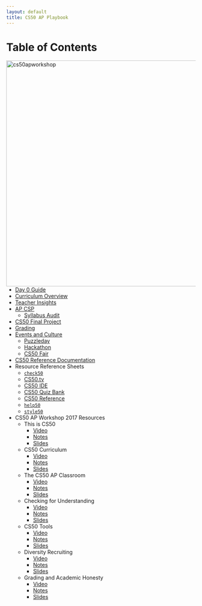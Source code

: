 ```yaml
---
layout: default
title: CS50 AP Playbook
---
```


# Table of Contents

<img src="cs50apworkshop.jpg" alt="cs50apworkshop" width="600" align="right">

- [Day 0 Guide](day0)
- [Curriculum Overview](curriculum)
- [Teacher Insights](insights)
- [AP CSP](apcsp)
    - [Syllabus Audit](apcsp/syllabusaudit)
- [CS50 Final Project](finalproject)
- [Grading](grading)
- [Events and Culture](events)
    - [Puzzleday](events/puzzleday)
    - [Hackathon](events/hackathon)
    - [CS50 Fair](events/cs50fair)
- [CS50 Reference Documentation](https://manual.cs50.net/)
- Resource Reference Sheets
    - [`check50`](resources/pdf/check50.pdf)
    - [CS50.tv](resources/cs50tv.pdf)
    - [CS50 IDE](resources/pdf/cs50ide.pdf)
    - [CS50 Quiz Bank](resources/pdf/cs50quizbank.pdf)
    - [CS50 Reference](resources/pdf/cs50reference.pdf)
    - [`help50`](resources/pdf/help50.pdf)
    - [`style50`](resources/pdf/style50.pdf)
- CS50 AP Workshop 2017 Resources
  - This is CS50
    - [Video](https://youtu.be/l0nhqJaIYvc?list=PLhQjrBD2T381nVyoR_UDSBw-z1SKD4qwp)
    - [Notes](notes/thisiscs50)
    - [Slides](https://www.dropbox.com/sh/bq8cir43m2n6rvq/AAATm-r9TZFnBsR1OepNgZyva?dl=0&preview=This+is+CS50.pdf)
  - CS50 Curriculum
    - [Video](https://youtu.be/UsPVoi2imHw?list=PLhQjrBD2T381nVyoR_UDSBw-z1SKD4qwp)
    - [Notes](notes/cs50curriculum)
    - [Slides](https://www.dropbox.com/sh/bq8cir43m2n6rvq/AAATm-r9TZFnBsR1OepNgZyva?dl=0&preview=CS50+in+a+Box+(Core+Curriculum).pdf)
  - The CS50 AP Classroom
    - [Video](https://youtu.be/1N3U9RyLPF0?list=PLhQjrBD2T381nVyoR_UDSBw-z1SKD4qwp)
    - [Notes](notes/thecs50apclassroom)
    - [Slides](https://www.dropbox.com/sh/bq8cir43m2n6rvq/AAATm-r9TZFnBsR1OepNgZyva?dl=0&preview=The+CS50+AP+Classroom.pdf)
  - Checking for Understanding
    - [Video](https://youtu.be/AI53OtHhqcA?list=PLhQjrBD2T381nVyoR_UDSBw-z1SKD4qwp)
    - [Notes](notes/checkingforunderstanding)
    - [Slides](https://www.dropbox.com/sh/bq8cir43m2n6rvq/AAATm-r9TZFnBsR1OepNgZyva?dl=0&preview=Checking+for+Understanding.pdf)
  - CS50 Tools
    - [Video](https://www.youtube.com/watch?v=LPgtdQew56c&list=PLhQjrBD2T381nVyoR_UDSBw-z1SKD4qwp&index=6)
    - [Notes](notes/cs50tools)
    - [Slides](https://www.dropbox.com/sh/bq8cir43m2n6rvq/AAATm-r9TZFnBsR1OepNgZyva?dl=0&preview=CS50+Tools.pdf)
  - Diversity Recruiting
    - [Video](https://youtu.be/qsjQ368_OL8?list=PLhQjrBD2T381nVyoR_UDSBw-z1SKD4qwp)
    - [Notes](notes/diversityrecruiting)
    - [Slides](https://www.dropbox.com/sh/bq8cir43m2n6rvq/AAATm-r9TZFnBsR1OepNgZyva?dl=0&preview=CS50+%40+Archer.pdf)
  - Grading and Academic Honesty
    - [Video](https://youtu.be/htL6xEpWaME?list=PLhQjrBD2T381nVyoR_UDSBw-z1SKD4qwp)
    - [Notes](notes/grading)
    - [Slides](https://www.dropbox.com/sh/bq8cir43m2n6rvq/AAATm-r9TZFnBsR1OepNgZyva?dl=0&preview=Grading.pdf)
